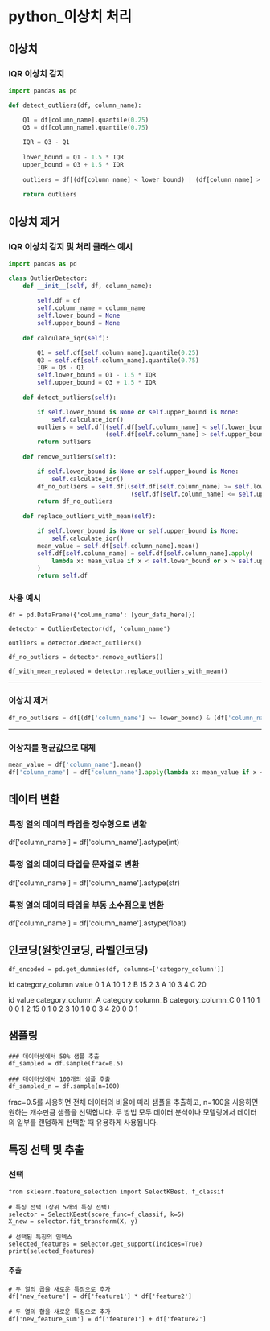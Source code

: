 python_이상치 처리
=============

## 이상치

### IQR 이상치 감지
```python
import pandas as pd

def detect_outliers(df, column_name):

    Q1 = df[column_name].quantile(0.25)
    Q3 = df[column_name].quantile(0.75)
    
    IQR = Q3 - Q1
    
    lower_bound = Q1 - 1.5 * IQR
    upper_bound = Q3 + 1.5 * IQR
    
    outliers = df[(df[column_name] < lower_bound) | (df[column_name] > upper_bound)]
    
    return outliers
```

## 이상치 제거

### IQR 이상치 감지 및 처리 클래스 예시
```python
import pandas as pd

class OutlierDetector:
    def __init__(self, df, column_name):
   
        self.df = df
        self.column_name = column_name
        self.lower_bound = None
        self.upper_bound = None
    
    def calculate_iqr(self):

        Q1 = self.df[self.column_name].quantile(0.25)
        Q3 = self.df[self.column_name].quantile(0.75)
        IQR = Q3 - Q1
        self.lower_bound = Q1 - 1.5 * IQR
        self.upper_bound = Q3 + 1.5 * IQR
    
    def detect_outliers(self):

        if self.lower_bound is None or self.upper_bound is None:
            self.calculate_iqr()
        outliers = self.df[(self.df[self.column_name] < self.lower_bound) | 
                           (self.df[self.column_name] > self.upper_bound)]
        return outliers
    
    def remove_outliers(self):

        if self.lower_bound is None or self.upper_bound is None:
            self.calculate_iqr()
        df_no_outliers = self.df[(self.df[self.column_name] >= self.lower_bound) & 
                                  (self.df[self.column_name] <= self.upper_bound)]
        return df_no_outliers
    
    def replace_outliers_with_mean(self):

        if self.lower_bound is None or self.upper_bound is None:
            self.calculate_iqr()
        mean_value = self.df[self.column_name].mean()
        self.df[self.column_name] = self.df[self.column_name].apply(
            lambda x: mean_value if x < self.lower_bound or x > self.upper_bound else x
        )
        return self.df

```

### 사용 예시
```
df = pd.DataFrame({'column_name': [your_data_here]})
```
```
detector = OutlierDetector(df, 'column_name')
```
```
outliers = detector.detect_outliers()
```
```
df_no_outliers = detector.remove_outliers()
```
```
df_with_mean_replaced = detector.replace_outliers_with_mean()
```


------------

### 이상치 제거
```python
df_no_outliers = df[(df['column_name'] >= lower_bound) & (df['column_name'] <= upper_bound)]
```
------------

### 이상치를 평균값으로 대체
```python
mean_value = df['column_name'].mean()
df['column_name'] = df['column_name'].apply(lambda x: mean_value if x < lower_bound or x > upper_bound else x)
```

## 데이터 변환

### 특정 열의 데이터 타입을 정수형으로 변환
df['column_name'] = df['column_name'].astype(int)

### 특정 열의 데이터 타입을 문자열로 변환
df['column_name'] = df['column_name'].astype(str)

### 특정 열의 데이터 타입을 부동 소수점으로 변환
df['column_name'] = df['column_name'].astype(float)

## 인코딩(원핫인코딩, 라벨인코딩)
```
df_encoded = pd.get_dummies(df, columns=['category_column'])
```
   id category_column  value
0  1              A     10
1  2              B     15
2  3              A     10
3  4              C     20

   id  value  category_column_A  category_column_B  category_column_C
0  1     10                  1                  0                  0
1  2     15                  0                  1                  0
2  3     10                  1                  0                  0
3  4     20                  0                  0                  1

## 샘플링
```
### 데이터셋에서 50% 샘플 추출
df_sampled = df.sample(frac=0.5)

### 데이터셋에서 100개의 샘플 추출
df_sampled_n = df.sample(n=100)
```
frac=0.5를 사용하면 전체 데이터의 비율에 따라 샘플을 추출하고, n=100을 사용하면 원하는 개수만큼 샘플을 선택합니다. 두 방법 모두 데이터 분석이나 모델링에서 데이터의 일부를 랜덤하게 선택할 때 유용하게 사용됩니다.

## 특징 선택 및 추출
### 선택
```
from sklearn.feature_selection import SelectKBest, f_classif

# 특징 선택 (상위 5개의 특징 선택)
selector = SelectKBest(score_func=f_classif, k=5)
X_new = selector.fit_transform(X, y)

# 선택된 특징의 인덱스
selected_features = selector.get_support(indices=True)
print(selected_features)
```
#### 추출
```
# 두 열의 곱을 새로운 특징으로 추가
df['new_feature'] = df['feature1'] * df['feature2']

# 두 열의 합을 새로운 특징으로 추가
df['new_feature_sum'] = df['feature1'] + df['feature2']
```